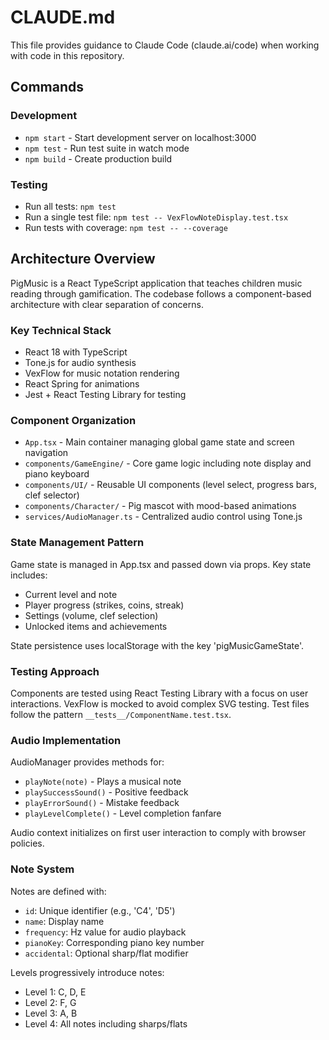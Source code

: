 # CLAUDE.md

This file provides guidance to Claude Code (claude.ai/code) when working with code in this repository.

## Commands

### Development
- `npm start` - Start development server on localhost:3000
- `npm test` - Run test suite in watch mode
- `npm build` - Create production build

### Testing
- Run all tests: `npm test`
- Run a single test file: `npm test -- VexFlowNoteDisplay.test.tsx`
- Run tests with coverage: `npm test -- --coverage`

## Architecture Overview

PigMusic is a React TypeScript application that teaches children music reading through gamification. The codebase follows a component-based architecture with clear separation of concerns.

### Key Technical Stack
- React 18 with TypeScript
- Tone.js for audio synthesis
- VexFlow for music notation rendering
- React Spring for animations
- Jest + React Testing Library for testing

### Component Organization
- `App.tsx` - Main container managing global game state and screen navigation
- `components/GameEngine/` - Core game logic including note display and piano keyboard
- `components/UI/` - Reusable UI components (level select, progress bars, clef selector)
- `components/Character/` - Pig mascot with mood-based animations
- `services/AudioManager.ts` - Centralized audio control using Tone.js

### State Management Pattern
Game state is managed in App.tsx and passed down via props. Key state includes:
- Current level and note
- Player progress (strikes, coins, streak)
- Settings (volume, clef selection)
- Unlocked items and achievements

State persistence uses localStorage with the key 'pigMusicGameState'.

### Testing Approach
Components are tested using React Testing Library with a focus on user interactions. VexFlow is mocked to avoid complex SVG testing. Test files follow the pattern `__tests__/ComponentName.test.tsx`.

### Audio Implementation
AudioManager provides methods for:
- `playNote(note)` - Plays a musical note
- `playSuccessSound()` - Positive feedback
- `playErrorSound()` - Mistake feedback
- `playLevelComplete()` - Level completion fanfare

Audio context initializes on first user interaction to comply with browser policies.

### Note System
Notes are defined with:
- `id`: Unique identifier (e.g., 'C4', 'D5')
- `name`: Display name
- `frequency`: Hz value for audio playback
- `pianoKey`: Corresponding piano key number
- `accidental`: Optional sharp/flat modifier

Levels progressively introduce notes:
- Level 1: C, D, E
- Level 2: F, G  
- Level 3: A, B
- Level 4: All notes including sharps/flats